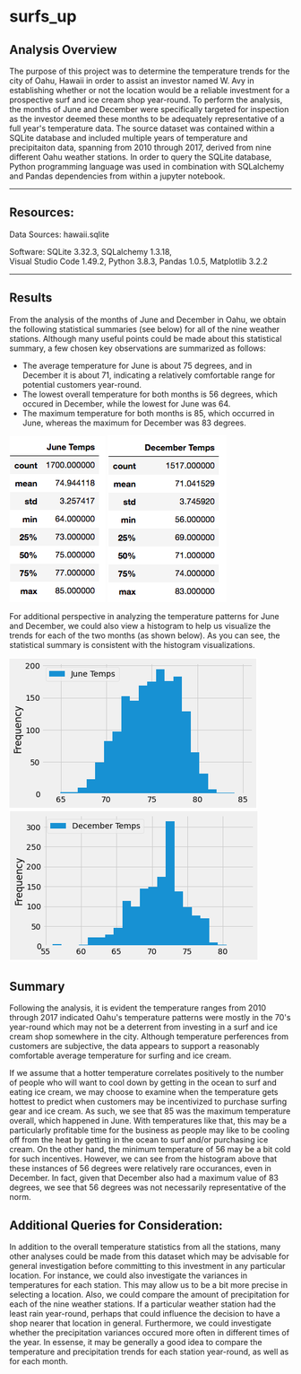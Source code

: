 # surfs_up

## Analysis Overview

The purpose of this project was to determine the temperature trends for the city of Oahu, Hawaii in order to assist an investor named W. Avy in establishing whether or not the location would be a reliable investment for a prospective surf and ice cream shop year-round.  To perform the analysis, the months of June and December were specifically targeted for inspection as the investor deemed these months to be adequately representative of a full year's temperature data.  The source dataset was contained within a SQLite database and included multiple years of temperature and precipitaiton data, spanning from 2010 through 2017, derived from nine different Oahu weather stations.  In order to query the SQLite database, Python programming language was used in combination with SQLalchemy and Pandas dependencies from within a jupyter notebook.


---------------------------------------------
## Resources:
Data Sources: hawaii.sqlite

Software: SQLite 3.32.3, SQLalchemy 1.3.18,\
Visual Studio Code 1.49.2, Python 3.8.3, Pandas 1.0.5,
Matplotlib 3.2.2

---------------------------------------------

## Results

From the analysis of the months of June and December in Oahu, we obtain the following statistical summaries (see below) for all of the nine weather stations.  Although many useful points could be made about this statistical summary, a few chosen key observations are summarized as follows:

- The average temperature for June is about 75 degrees, and in December it is about 71, indicating a relatively comfortable range for potential customers year-round.
- The lowest overall temperature for both months is 56 degrees, which occured in December, while the lowest for June was 64.
- The maximum temperature for both months is 85, which occurred in June, whereas the maximum for December was 83 degrees.

![](readme_pngs/jntemps.png)
![](readme_pngs/dectemps.png)

For additional perspective in analyzing the temperature patterns for June and December, we could also view a histogram to help us visualize the trends for each of the two months (as shown below).  As you can see, the statistical summary is consistent with the histogram visualizations.

![](readme_pngs/june_hist.png)
![](readme_pngs/december_hist.png)


## Summary

Following the analysis, it is evident the temperature ranges from 2010 through 2017 indicated Oahu's temperature patterns were mostly in the 70's year-round which may not be a deterrent from investing in a surf and ice cream shop somewhere in the city.  Although temperature perferences from customers are subjective, the data appears to support a reasonably comfortable average temperature for surfing and ice cream.

If we assume that a hotter temperature correlates positively to the number of people who will want to cool down by getting in the ocean to surf and eating ice cream, we may choose to examine when the temperature gets hottest to predict when customers may be incentivized to purchase surfing gear and ice cream.  As such, we see that 85 was the maximum temperature overall, which happened in June.  With temperatures like that, this may be a particularly profitable time for the business as people may like to be cooling off from the heat by getting in the ocean to surf and/or purchasing ice cream.  On the other hand, the minimum temperature of 56 may be a bit cold for such incentives.  However, we can see from the histogram above that these instances of 56 degrees were relatively rare occurances, even in December.  In fact, given that December also had a maximum value of 83 degrees, we see that 56 degrees was not necessarily representative of the norm.

## Additional Queries for Consideration:

In addition to the overall temperature statistics from all the stations, many other analyses could be made from this dataset which may be advisable for general investigation before committing to this investment in any particular location.  For instance, we could also investigate the variances in temperatures for each station.  This may allow us to be a bit more precise in selecting a location.  Also, we could compare the amount of precipitation for each of the nine weather stations.  If a particular weather station had the least rain year-round, perhaps that could influence the decision to have a shop nearer that location in general.  Furthermore, we could investigate whether the precipitation variances occured more often in different times of the year.  In essense, it may be generally a good idea to compare the temperature and precipitation trends for each station year-round, as well as for each month.
